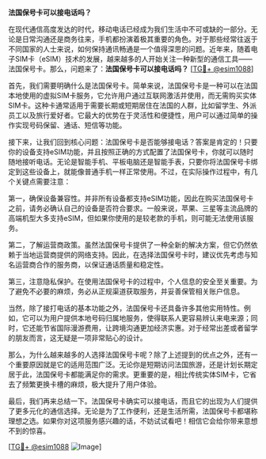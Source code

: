 **法国保号卡可以接电话吗？**

在现代通信高度发达的时代，移动电话已经成为我们生活中不可或缺的一部分。无论是日常沟通还是商务往来，手机都扮演着极其重要的角色。对于那些经常往返于不同国家的人士来说，如何保持通讯畅通是一个值得深思的问题。近年来，随着电子SIM卡（eSIM）技术的发展，越来越多的人开始关注一种新型的通信工具——法国保号卡。那么，问题来了：**法国保号卡可以接电话吗？** [[TG💪+ @esim1088](https://t.me/s/esim1088)]

首先，我们需要明确什么是法国保号卡。简单来说，法国保号卡是一种可以在法国本地使用的虚拟SIM卡服务，它允许用户通过互联网激活并使用，而无需购买实体SIM卡。这种卡通常适用于需要长期或短期居住在法国的人群，比如留学生、外派员工以及旅行爱好者。它最大的优势在于灵活性和便捷性，用户可以通过简单的操作实现号码保留、通话、短信等功能。

接下来，让我们回到核心问题：法国保号卡是否能够接电话？答案是肯定的！只要你的设备支持eSIM功能，并且按照正确的方式配置了法国保号卡，你就可以随时随地接听电话。无论是智能手机、平板电脑还是智能手表，只要你将法国保号卡绑定到这些设备上，就能像普通手机一样正常使用。不过，在实际操作过程中，有几个关键点需要注意：

第一，确保设备兼容性。并非所有设备都支持eSIM功能，因此在购买法国保号卡之前，请务必确认自己的设备是否符合要求。一般来说，苹果、三星等主流品牌的高端机型大多支持eSIM，但如果你使用的是较老款的手机，则可能无法使用该服务。

第二，了解运营商政策。虽然法国保号卡提供了一种全新的解决方案，但它仍然依赖于当地运营商提供的网络支持。因此，在选择法国保号卡时，建议优先考虑与知名运营商合作的服务商，以保证通话质量和稳定性。

第三，注意隐私保护。在使用法国保号卡的过程中，个人信息的安全至关重要。为了避免不必要的麻烦，务必从正规渠道获取服务，并妥善保管相关账户信息。

当然，除了接打电话的基本功能之外，法国保号卡还具备许多其他实用特性。例如，它可以为用户提供本地号码归属地服务，使得联系人更容易辨认来电来源；同时，它还能节省国际漫游费用，让跨境沟通更加经济实惠。对于经常出差或者留学的朋友而言，这无疑是一项非常贴心的设计。

那么，为什么越来越多的人选择法国保号卡呢？除了上述提到的优点之外，还有一个重要原因就是它的适用范围广泛。无论你是短期访问法国旅游，还是计划长期定居于此，法国保号卡都能满足你的需求。更重要的是，相比传统实体SIM卡，它省去了频繁更换卡槽的麻烦，极大提升了用户体验。

最后，我们再来总结一下。法国保号卡确实可以接电话，而且它的出现为人们提供了更多元化的通信选择。无论是为了工作便利，还是生活所需，法国保号卡都堪称理想之选。如果你对这项服务感兴趣的话，不妨试试看吧！相信它会给你带来意想不到的惊喜。

[[TG💪+ @esim1088](https://t.me/s/esim1088) ![Image](https://i.postimg.cc/4NQfJmqS/Snipaste-2025-05-13-00-14-12.png)]
